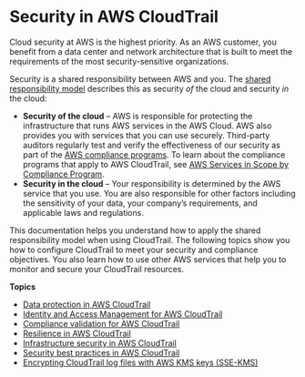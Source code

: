 # Security in AWS CloudTrail<a name="WhatIsCloudTrail-Security"></a>

Cloud security at AWS is the highest priority\. As an AWS customer, you benefit from a data center and network architecture that is built to meet the requirements of the most security\-sensitive organizations\.

Security is a shared responsibility between AWS and you\. The [shared responsibility model](http://aws.amazon.com/compliance/shared-responsibility-model/) describes this as security *of* the cloud and security *in* the cloud:
+ **Security of the cloud** – AWS is responsible for protecting the infrastructure that runs AWS services in the AWS Cloud\. AWS also provides you with services that you can use securely\. Third\-party auditors regularly test and verify the effectiveness of our security as part of the [AWS compliance programs](http://aws.amazon.com/compliance/programs/)\. To learn about the compliance programs that apply to AWS CloudTrail, see [AWS Services in Scope by Compliance Program](http://aws.amazon.com/compliance/services-in-scope/)\.
+ **Security in the cloud** – Your responsibility is determined by the AWS service that you use\. You are also responsible for other factors including the sensitivity of your data, your company’s requirements, and applicable laws and regulations\. 

This documentation helps you understand how to apply the shared responsibility model when using CloudTrail\. The following topics show you how to configure CloudTrail to meet your security and compliance objectives\. You also learn how to use other AWS services that help you to monitor and secure your CloudTrail resources\. 

**Topics**
+ [Data protection in AWS CloudTrail](data-protection.md)
+ [Identity and Access Management for AWS CloudTrail](security-iam.md)
+ [Compliance validation for AWS CloudTrail](CloudTrail-compliance.md)
+ [Resilience in AWS CloudTrail](disaster-recovery-resiliency.md)
+ [Infrastructure security in AWS CloudTrail](infrastructure-security.md)
+ [Security best practices in AWS CloudTrail](best-practices-security.md)
+ [Encrypting CloudTrail log files with AWS KMS keys \(SSE\-KMS\)](encrypting-cloudtrail-log-files-with-aws-kms.md)